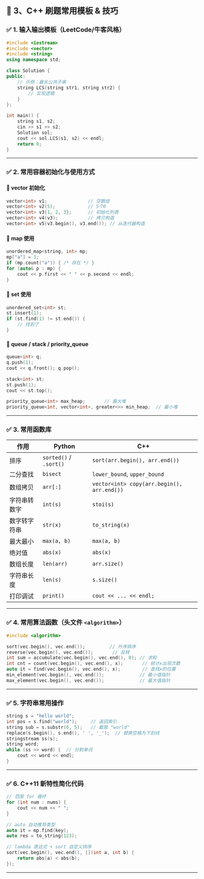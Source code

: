 ## 🧱 3、C++ 刷题常用模板 & 技巧

### ✅ 1. 输入输出模板（LeetCode/牛客风格）

```cpp
#include <iostream>
#include <vector>
#include <string>
using namespace std;

class Solution {
public:
    // 示例：最长公共子串
    string LCS(string str1, string str2) {
        // 实现逻辑
    }
};

int main() {
    string s1, s2;
    cin >> s1 >> s2;
    Solution sol;
    cout << sol.LCS(s1, s2) << endl;
    return 0;
}
```

---

### ✅ 2. 常用容器初始化与使用方式

#### 🧩 vector 初始化

```cpp
vector<int> v1;               // 空数组
vector<int> v2(5);            // 5个0
vector<int> v3{1, 2, 3};      // 初始化列表
vector<int> v4(v3);           // 拷贝构造
vector<int> v5(v3.begin(), v3.end()); // 从迭代器构造
```

#### 🧩 map 使用

```cpp
unordered_map<string, int> mp;
mp["a"] = 1;
if (mp.count("a")) { /* 存在 */ }
for (auto& p : mp) {
    cout << p.first << " " << p.second << endl;
}
```

#### 🧩 set 使用

```cpp
unordered_set<int> st;
st.insert(1);
if (st.find(1) != st.end()) {
    // 找到了
}
```

#### 🧩 queue / stack / priority_queue

```cpp
queue<int> q;
q.push(1);
cout << q.front(); q.pop();

stack<int> st;
st.push(1);
cout << st.top();

priority_queue<int> max_heap;       // 最大堆
priority_queue<int, vector<int>, greater<>> min_heap;  // 最小堆
```

---

### ✅ 3. 常用函数库

| 作用 | Python | C++ |
|------|--------|-----|
| 排序 | `sorted()` / `.sort()` | `sort(arr.begin(), arr.end())` |
| 二分查找 | `bisect` | `lower_bound`, `upper_bound` |
| 数组拷贝 | `arr[:]` | `vector<int> copy(arr.begin(), arr.end())` |
| 字符串转数字 | `int(s)` | `stoi(s)` |
| 数字转字符串 | `str(x)` | `to_string(x)` |
| 最大最小 | `max(a, b)` | `max(a, b)` |
| 绝对值 | `abs(x)` | `abs(x)` |
| 数组长度 | `len(arr)` | `arr.size()` |
| 字符串长度 | `len(s)` | `s.size()` |
| 打印调试 | `print()` | `cout << ... << endl;` |

---

### ✅ 4. 常用算法函数（头文件 `<algorithm>`）

```cpp
#include <algorithm>

sort(vec.begin(), vec.end());         // 升序排序
reverse(vec.begin(), vec.end());       // 反转
int sum = accumulate(vec.begin(), vec.end(), 0); // 求和
int cnt = count(vec.begin(), vec.end(), x);       // 统计x出现次数
auto it = find(vec.begin(), vec.end(), x);        // 查找x的位置
min_element(vec.begin(), vec.end());             // 最小值指针
max_element(vec.begin(), vec.end());             // 最大值指针
```

---

### ✅ 5. 字符串常用操作

```cpp
string s = "hello world";
int pos = s.find("world");     // 返回索引
string sub = s.substr(6, 5);   // 截取 "world"
replace(s.begin(), s.end(), ' ', '_');  // 替换空格为下划线
stringstream ss(s);
string word;
while (ss >> word) {  // 分割单词
    cout << word << endl;
}
```

---

### ✅ 6. C++11 新特性简化代码

```cpp
// 范围 for 循环
for (int num : nums) {
    cout << num << " ";
}

// auto 自动推导类型
auto it = mp.find(key);
auto res = to_string(123);

// lambda 表达式 + sort 自定义排序
sort(vec.begin(), vec.end(), [](int a, int b) {
    return abs(a) < abs(b);
});
```

---